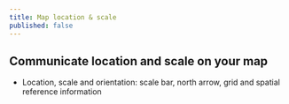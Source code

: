 ```yaml
---
title: Map location & scale
published: false
---
```



## Communicate location and scale on your map


  - Location, scale and orientation: scale bar, north arrow, grid and spatial reference information 
 
<!-- Tie back to resolution and extent? -->